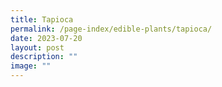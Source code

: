 ```yaml
---
title: Tapioca
permalink: /page-index/edible-plants/tapioca/
date: 2023-07-20
layout: post
description: ""
image: ""
---
```

